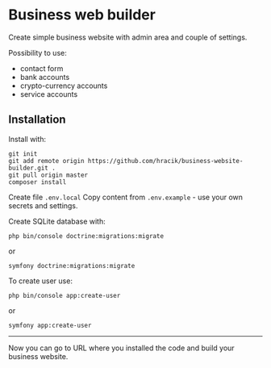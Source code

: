 # Business web builder

Create simple business website with admin area and couple of settings.

Possibility to use:
* contact form
* bank accounts
* crypto-currency accounts
* service accounts

## Installation
Install with:
```
git init
git add remote origin https://github.com/hracik/business-website-builder.git .
git pull origin master
composer install
```

Create file `.env.local` Copy content from `.env.example` - use your own secrets and settings.

Create SQLite database with:
```
php bin/console doctrine:migrations:migrate
```
or
```
symfony doctrine:migrations:migrate
```

To create user use:
```
php bin/console app:create-user
```
or
```
symfony app:create-user
```

***
Now you can go to URL where you installed the code and build your business website.